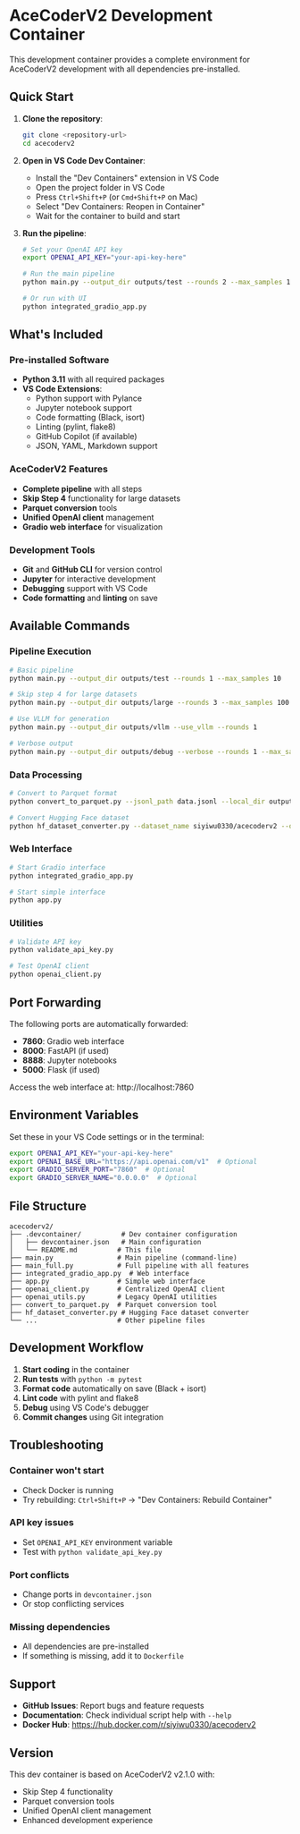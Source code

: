 # AceCoderV2 Development Container

This development container provides a complete environment for AceCoderV2 development with all dependencies pre-installed.

## Quick Start

1. **Clone the repository**:
   ```bash
   git clone <repository-url>
   cd acecoderv2
   ```

2. **Open in VS Code Dev Container**:
   - Install the "Dev Containers" extension in VS Code
   - Open the project folder in VS Code
   - Press `Ctrl+Shift+P` (or `Cmd+Shift+P` on Mac)
   - Select "Dev Containers: Reopen in Container"
   - Wait for the container to build and start

3. **Run the pipeline**:
   ```bash
   # Set your OpenAI API key
   export OPENAI_API_KEY="your-api-key-here"
   
   # Run the main pipeline
   python main.py --output_dir outputs/test --rounds 2 --max_samples 10
   
   # Or run with UI
   python integrated_gradio_app.py
   ```

## What's Included

### Pre-installed Software
- **Python 3.11** with all required packages
- **VS Code Extensions**:
  - Python support with Pylance
  - Jupyter notebook support
  - Code formatting (Black, isort)
  - Linting (pylint, flake8)
  - GitHub Copilot (if available)
  - JSON, YAML, Markdown support

### AceCoderV2 Features
- **Complete pipeline** with all steps
- **Skip Step 4** functionality for large datasets
- **Parquet conversion** tools
- **Unified OpenAI client** management
- **Gradio web interface** for visualization

### Development Tools
- **Git** and **GitHub CLI** for version control
- **Jupyter** for interactive development
- **Debugging** support with VS Code
- **Code formatting** and **linting** on save

## Available Commands

### Pipeline Execution
```bash
# Basic pipeline
python main.py --output_dir outputs/test --rounds 1 --max_samples 10

# Skip step 4 for large datasets
python main.py --output_dir outputs/large --rounds 3 --max_samples 100 --skip_step4

# Use VLLM for generation
python main.py --output_dir outputs/vllm --use_vllm --rounds 1

# Verbose output
python main.py --output_dir outputs/debug --verbose --rounds 1 --max_samples 5
```

### Data Processing
```bash
# Convert to Parquet format
python convert_to_parquet.py --jsonl_path data.jsonl --local_dir output

# Convert Hugging Face dataset
python hf_dataset_converter.py --dataset_name siyiwu0330/acecoderv2 --output converted.jsonl
```

### Web Interface
```bash
# Start Gradio interface
python integrated_gradio_app.py

# Start simple interface
python app.py
```

### Utilities
```bash
# Validate API key
python validate_api_key.py

# Test OpenAI client
python openai_client.py
```

## Port Forwarding

The following ports are automatically forwarded:
- **7860**: Gradio web interface
- **8000**: FastAPI (if used)
- **8888**: Jupyter notebooks
- **5000**: Flask (if used)

Access the web interface at: http://localhost:7860

## Environment Variables

Set these in your VS Code settings or in the terminal:

```bash
export OPENAI_API_KEY="your-api-key-here"
export OPENAI_BASE_URL="https://api.openai.com/v1"  # Optional
export GRADIO_SERVER_PORT="7860"  # Optional
export GRADIO_SERVER_NAME="0.0.0.0"  # Optional
```

## File Structure

```
acecoderv2/
├── .devcontainer/          # Dev container configuration
│   ├── devcontainer.json   # Main configuration
│   └── README.md          # This file
├── main.py                # Main pipeline (command-line)
├── main_full.py           # Full pipeline with all features
├── integrated_gradio_app.py  # Web interface
├── app.py                 # Simple web interface
├── openai_client.py       # Centralized OpenAI client
├── openai_utils.py        # Legacy OpenAI utilities
├── convert_to_parquet.py  # Parquet conversion tool
├── hf_dataset_converter.py # Hugging Face dataset converter
└── ...                    # Other pipeline files
```

## Development Workflow

1. **Start coding** in the container
2. **Run tests** with `python -m pytest`
3. **Format code** automatically on save (Black + isort)
4. **Lint code** with pylint and flake8
5. **Debug** using VS Code's debugger
6. **Commit changes** using Git integration

## Troubleshooting

### Container won't start
- Check Docker is running
- Try rebuilding: `Ctrl+Shift+P` → "Dev Containers: Rebuild Container"

### API key issues
- Set `OPENAI_API_KEY` environment variable
- Test with `python validate_api_key.py`

### Port conflicts
- Change ports in `devcontainer.json`
- Or stop conflicting services

### Missing dependencies
- All dependencies are pre-installed
- If something is missing, add it to `Dockerfile`

## Support

- **GitHub Issues**: Report bugs and feature requests
- **Documentation**: Check individual script help with `--help`
- **Docker Hub**: https://hub.docker.com/r/siyiwu0330/acecoderv2

## Version

This dev container is based on AceCoderV2 v2.1.0 with:
- Skip Step 4 functionality
- Parquet conversion tools
- Unified OpenAI client management
- Enhanced development experience
